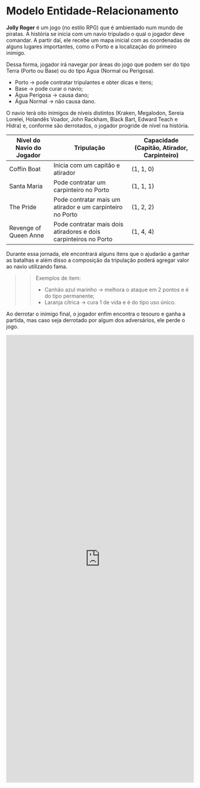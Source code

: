 # Modelo Entidade-Relacionamento 


**Jolly Roger** é um jogo (no estilo RPG) que é ambientado num mundo de piratas. A história se inicia com um navio tripulado o qual o jogador deve comandar. A partir daí, ele recebe um mapa inicial com as coordenadas de alguns lugares importantes, como o Porto e a localização do primeiro inimigo. 

Dessa forma, jogador irá navegar por áreas do jogo que podem ser do tipo Terra (Porto ou Base) ou do tipo Água (Normal ou Perigosa).  
- Porto → pode contratar tripulantes e obter dicas e itens;  
- Base → pode curar o navio;   
- Água Perigosa → causa dano;  
- Água Normal → não causa dano.   

O navio terá oito inimigos de níveis distintos (Kraken, Megalodon, Sereia Lorelei, Holandês Voador, John Rackham, Black Bart, Edward Teach e Hidra) e, conforme são derrotados, o jogador progride de nível na história.  

| Nível do Navio do Jogador | Tripulação | Capacidade (Capitão, Atirador, Carpinteiro) |
| - | - | - |
| Coffin Boat | Inicia com um capitão e atirador | (1, 1, 0) |
| Santa Maria | Pode contratar um carpinteiro no Porto | (1, 1, 1) |
| The Pride | Pode contratar mais um atirador e um carpinteiro no Porto | (1, 2, 2) |
| Revenge of Queen Anne | Pode contratar mais dois atiradores e dois carpinteiros no Porto | (1, 4, 4) |

Durante essa jornada, ele encontrará alguns itens que o ajudarão a ganhar as batalhas e além disso a composição da tripulação poderá agregar valor ao navio utilizando fama.

>> Exemplos de item:   
>>    - Canhão azul marinho → melhora o ataque em 2 pontos e é do tipo permanente;   
>>    - Laranja cítrica → cura 1 de vida e é do tipo uso único.

Ao derrotar o inimigo final, o jogador enfim encontra o tesouro e ganha a partida, mas caso seja derrotado por algum dos adversários, ele perde o jogo. 


<iframe frameborder="0" style="width:100%;height:1201px;" src="https://viewer.diagrams.net/?tags=%7B%7D&highlight=0000FF&edit=_blank&layers=1&nav=1&page-id=vR_l3F_6vYPFeBj1SGFU&title=MR_Jolly_Roger.drawio.html#Uhttps%3A%2F%2Fdrive.google.com%2Fuc%3Fid%3D1jSxhXJrBEThwAZ0KP-_x-QShStZyH556%26export%3Ddownload"></iframe>

